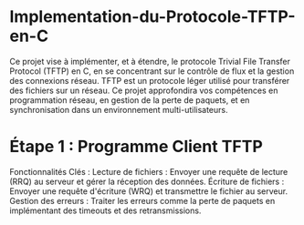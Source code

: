 # Implementation-du-Protocole-TFTP-en-C
Ce projet vise à implémenter, et à étendre, le protocole Trivial File Transfer Protocol (TFTP) en C, en se concentrant sur le contrôle de flux et la gestion des connexions réseau. TFTP est un protocole léger utilisé pour transférer des fichiers sur un réseau. Ce projet approfondira vos compétences en programmation réseau, en gestion de la perte de paquets, et en synchronisation dans un environnement multi-utilisateurs.
# Étape 1 : Programme Client TFTP
Fonctionnalités Clés :
Lecture de fichiers : Envoyer une requête de lecture (RRQ) au serveur et gérer la réception des données.
Écriture de fichiers : Envoyer une requête d'écriture (WRQ) et transmettre le fichier au serveur.
Gestion des erreurs : Traiter les erreurs comme la perte de paquets en implémentant des timeouts et des retransmissions.
